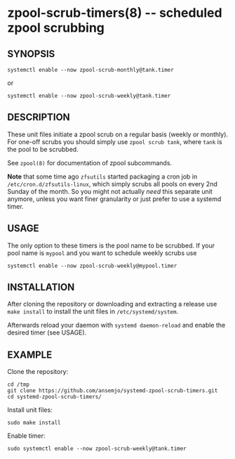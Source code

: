 # zpool-scrub-timers(8) -- scheduled zpool scrubbing

## SYNOPSIS

    systemctl enable --now zpool-scrub-monthly@tank.timer

or

    systemctl enable --now zpool-scrub-weekly@tank.timer

## DESCRIPTION

These unit files initiate a zpool scrub on a regular basis (weekly or monthly). For one-off scrubs
you should simply use `zpool scrub tank`, where `tank` is the pool to be scrubbed.

See `zpool(8)` for documentation of zpool subcommands.

**Note** that some time ago `zfsutils` started packaging a cron job in `/etc/cron.d/zfsutils-linux`, which simply scrubs all pools on every 2nd Sunday of the month. So you might not actually *need* this separate unit anymore, unless you want finer granularity or just prefer to use a systemd timer.

## USAGE

The only option to these timers is the pool name to be scrubbed. If your pool name is `mypool` and
you want to schedule weekly scrubs use

    systemctl enable --now zpool-scrub-weekly@mypool.timer

## INSTALLATION

After cloning the repository or downloading and extracting a release use `make install` to install
the unit files in `/etc/systemd/system`.

Afterwards reload your daemon with `systemd daemon-reload` and enable the desired timer (see
USAGE).

## EXAMPLE

Clone the repository:

    cd /tmp
    git clone https://github.com/ansemjo/systemd-zpool-scrub-timers.git
    cd systemd-zpool-scrub-timers/

Install unit files:

    sudo make install

Enable timer:

    sudo systemctl enable --now zpool-scrub-weekly@tank.timer
